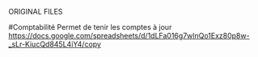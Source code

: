 ORIGINAL FILES

#Comptabilité
Permet de tenir les comptes à jour
https://docs.google.com/spreadsheets/d/1dLFa016g7wlnQo1Exz80p8w-_sLr-KiucQd845L4iY4/copy
